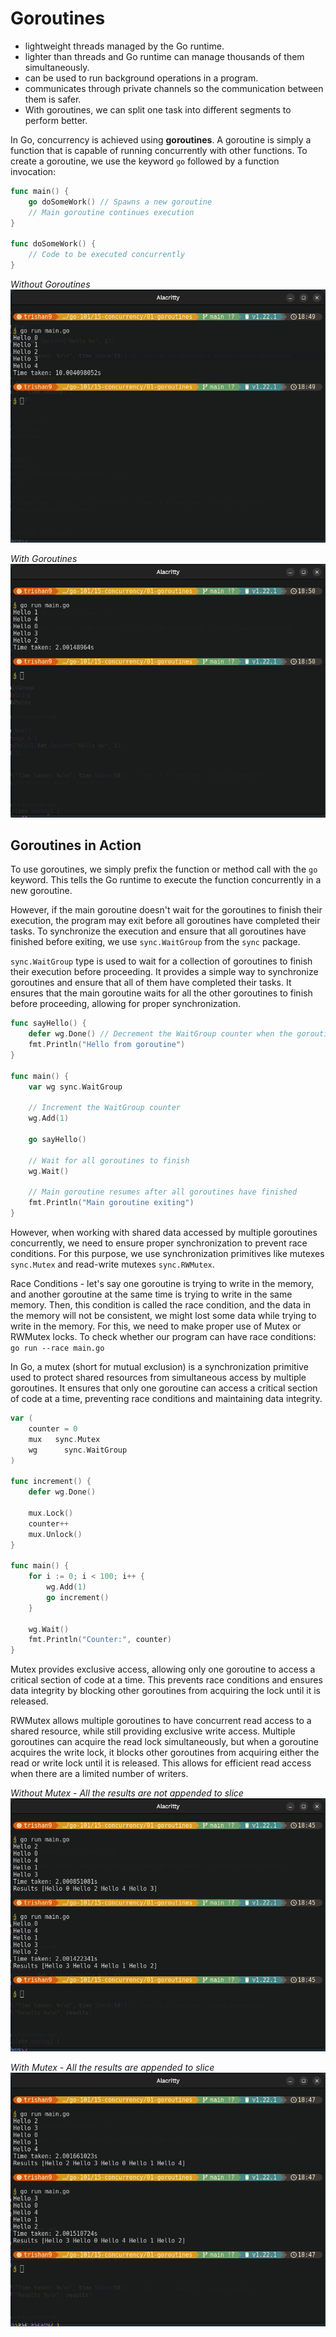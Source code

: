 # Goroutines

- lightweight threads managed by the Go runtime.
- lighter than threads and Go runtime can manage thousands of them simultaneously.
- can be used to run background operations in a program.
- communicates through private channels so the communication between them is safer.
- With goroutines, we can split one task into different segments to perform better.

In Go, concurrency is achieved using **goroutines**. A goroutine is simply a function that is capable of running concurrently with other functions. To create a goroutine, we use the keyword `go` followed by a function invocation:

```go
func main() {
    go doSomeWork() // Spawns a new goroutine
    // Main goroutine continues execution
}

func doSomeWork() {
    // Code to be executed concurrently
}
```

_Without Goroutines_
![alt text](./screenshots/image-2.png)

_With Goroutines_
![alt text](./screenshots/image-3.png)

## Goroutines in Action

To use goroutines, we simply prefix the function or method call with the `go` keyword. This tells the Go runtime to execute the function concurrently in a new goroutine.

However, if the main goroutine doesn't wait for the goroutines to finish their execution, the program may exit before all goroutines have completed their tasks. To synchronize the execution and ensure that all goroutines have finished before exiting, we use `sync.WaitGroup` from the `sync` package.

`sync.WaitGroup` type is used to wait for a collection of goroutines to finish their execution before proceeding. It provides a simple way to synchronize goroutines and ensure that all of them have completed their tasks. It ensures that the main goroutine waits for all the other goroutines to finish before proceeding, allowing for proper synchronization.

```go
func sayHello() {
    defer wg.Done() // Decrement the WaitGroup counter when the goroutine finishes
    fmt.Println("Hello from goroutine")
}

func main() {
    var wg sync.WaitGroup

    // Increment the WaitGroup counter
    wg.Add(1)

    go sayHello()

    // Wait for all goroutines to finish
    wg.Wait()

    // Main goroutine resumes after all goroutines have finished
    fmt.Println("Main goroutine exiting")
}
```

However, when working with shared data accessed by multiple goroutines concurrently, we need to ensure proper synchronization to prevent race conditions. For this purpose, we use synchronization primitives like mutexes `sync.Mutex` and read-write mutexes `sync.RWMutex`.

Race Conditions - let's say one goroutine is trying to write in the memory, and another goroutine at the same time is trying to write in the same memory. Then, this condition is called the race condition, and the data in the memory will not be consistent, we might lost some data while trying to write in the memory. For this, we need to make proper use of Mutex or RWMutex locks.
To check whether our program can have race conditions: `go run --race main.go`

In Go, a mutex (short for mutual exclusion) is a synchronization primitive used to protect shared resources from simultaneous access by multiple goroutines. It ensures that only one goroutine can access a critical section of code at a time, preventing race conditions and maintaining data integrity.

```go
var (
	counter = 0
	mux   sync.Mutex
	wg      sync.WaitGroup
)

func increment() {
	defer wg.Done()

	mux.Lock()
	counter++
	mux.Unlock()
}

func main() {
    for i := 0; i < 100; i++ {
        wg.Add(1)
		go increment()
	}

	wg.Wait()
	fmt.Println("Counter:", counter)
}
```

Mutex provides exclusive access, allowing only one goroutine to access a critical section of code at a time. This prevents race conditions and ensures data integrity by blocking other goroutines from acquiring the lock until it is released.

RWMutex allows multiple goroutines to have concurrent read access to a shared resource, while still providing exclusive write access. Multiple goroutines can acquire the read lock simultaneously, but when a goroutine acquires the write lock, it blocks other goroutines from acquiring either the read or write lock until it is released. This allows for efficient read access when there are a limited number of writers.

_Without Mutex - All the results are not appended to slice_
![alt text](./screenshots/image.png)

_With Mutex - All the results are appended to slice_
![alt text](./screenshots/image-1.png)
